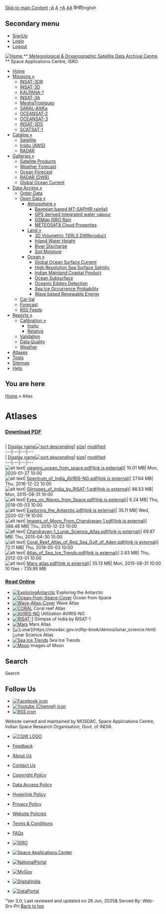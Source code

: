 [Skip to main Content](https://mosdac.gov.in/atlases#main-content "Skip to main Content")
[-A](javascript:;) [A](javascript:;) [+A](javascript:;)
[A](javascript:drupalHighContrast.enableStyles\(\))[A](javascript:drupalHighContrast.disableStyles\(\))
हिन्दीEnglish
## Secondary menu
  * [SignUp](https://mosdac.gov.in/internal/registration)
  * [Login](https://mosdac.gov.in/internal/uops)
  * [Logout](https://mosdac.gov.in/internal/logout)

[ ![Home](https://mosdac.gov.in/sites/default/files/mosdac_small.png) ](https://mosdac.gov.in/ "Home")
**[ Meteorological & Oceanographic Satellite Data Archival Centre](https://mosdac.gov.in/ "Home") **
Space Applications Centre, ISRO 
  * [Home](https://mosdac.gov.in/)
  * [Missions »](https://mosdac.gov.in/atlases)
    * [INSAT-3DR](https://mosdac.gov.in/insat-3dr)
    * [INSAT-3D](https://mosdac.gov.in/insat-3d)
    * [KALPANA-1](https://mosdac.gov.in/kalpana-1)
    * [INSAT-3A](https://mosdac.gov.in/insat-3a)
    * [MeghaTropiques](https://mosdac.gov.in/megha-tropiques)
    * [SARAL-AltiKa](https://mosdac.gov.in/saral-altika)
    * [OCEANSAT-2](https://mosdac.gov.in/oceansat-2)
    * [OCEANSAT-3](https://mosdac.gov.in/oceansat-3)
    * [INSAT-3DS](https://mosdac.gov.in/insat-3ds)
    * [SCATSAT-1](https://mosdac.gov.in/scatsat-1)
  * [Catalog »](https://mosdac.gov.in/atlases)
    * [Satellite](https://mosdac.gov.in/internal/catalog-satellite)
    * [Insitu (AWS)](https://mosdac.gov.in/internal/catalog-insitu)
    * [RADAR](https://mosdac.gov.in/internal/catalog-radar)
  * [Galleries »](https://mosdac.gov.in/atlases)
    * [Satellite Products](https://mosdac.gov.in/internal/gallery)
    * [Weather Forecast](https://mosdac.gov.in/internal/gallery/weather)
    * [Ocean Forecast](https://mosdac.gov.in/internal/gallery/ocean)
    * [RADAR (DWR)](https://mosdac.gov.in/internal/gallery/dwr)
    * [Global Ocean Current](https://mosdac.gov.in/internal/gallery/current)
  * [Data Access »](https://mosdac.gov.in/atlases)
    * [Order Data](https://mosdac.gov.in/internal/uops)
    * [Open Data »](https://mosdac.gov.in/atlases)
      * [Atmosphere »](https://mosdac.gov.in/atlases)
        * [Bayesian based MT-SAPHIR rainfall](https://mosdac.gov.in/bayesian-based-mt-saphir-rainfall)
        * [GPS derived Integrated water vapour](https://mosdac.gov.in/gps-derived-integrated-water-vapour)
        * [GSMap ISRO Rain](https://mosdac.gov.in/gsmap-isro-rain)
        * [METEOSAT8 Cloud Properties](https://mosdac.gov.in/meteosat8-cloud-properties)
      * [Land »](https://mosdac.gov.in/atlases)
        * [3D Volumetric TERLS DWRproduct](https://mosdac.gov.in/3d-volumetric-terls-dwrproduct)
        * [Inland Water Height](https://mosdac.gov.in/inland-water-height)
        * [River Discharge](https://mosdac.gov.in/river-discharge)
        * [Soil Moisture](https://mosdac.gov.in/soil-moisture-0)
      * [Ocean »](https://mosdac.gov.in/atlases)
        * [Global Ocean Surface Current](https://mosdac.gov.in/global-ocean-surface-current)
        * [High Resolution Sea Surface Salinity](https://mosdac.gov.in/high-resolution-sea-surface-salinity)
        * [Indian Mainland Coastal Product](https://mosdac.gov.in/indian-mainland-coastal-product)
        * [Ocean Subsurface](https://mosdac.gov.in/ocean-subsurface)
        * [Oceanic Eddies Detection](https://mosdac.gov.in/oceanic-eddies-detection)
        * [Sea Ice Occurrence Probability](https://mosdac.gov.in/sea-ice-occurrence-probability)
        * [Wave based Renewable Energy](https://mosdac.gov.in/wave-based-renewable-energy)
    * [Cal-Val](https://mosdac.gov.in/internal/calval-data)
    * [Forecast](https://mosdac.gov.in/internal/forecast-menu)
    * [RSS Feeds](https://mosdac.gov.in/rss-feed "ISROCast")
  * [Reports »](https://mosdac.gov.in/atlases)
    * [Calibration »](https://mosdac.gov.in/atlases)
      * [Insitu](https://mosdac.gov.in/insitu)
      * [Relative](https://mosdac.gov.in/calibration-reports)
    * [Validation](https://mosdac.gov.in/validation-reports)
    * [Data Quality](https://mosdac.gov.in/data-quality)
    * [Weather](https://mosdac.gov.in/weather-reports)
  * [Atlases](https://mosdac.gov.in/atlases)
  * [Tools](https://mosdac.gov.in/tools)
  * [Sitemap](https://mosdac.gov.in/sitemap)
  * [Help](https://mosdac.gov.in/help)


## You are here
[Home](https://mosdac.gov.in/) » Atlas
# Atlases
### [Download PDF](https://mosdac.gov.in/atlases#quickset-atlases_qt_0)
##  [](https://mosdac.gov.in/atlas)
| [Display name![sort descending](https://mosdac.gov.in/misc/arrow-desc.png)](https://mosdac.gov.in/atlases?sort=desc&order=Display%20name "sort by Display name")| [size](https://mosdac.gov.in/atlases?sort=asc&order=size "sort by size")| [modified](https://mosdac.gov.in/atlases?sort=asc&order=modified "sort by modified")  
---|---|---|---  
| [Display name![sort descending](https://mosdac.gov.in/misc/arrow-desc.png)](https://mosdac.gov.in/atlases?sort=desc&order=Display%20name "sort by Display name")| [size](https://mosdac.gov.in/atlases?sort=asc&order=size "sort by size")| [modified](https://mosdac.gov.in/atlases?sort=asc&order=modified "sort by modified")  
---|---|---|---  
![alt text](https://mosdac.gov.in/sites/all/modules/filebrowser/icons/application-pdf.png)| [viewing_ocean_from_space.pdf(link is external)](https://mosdac.gov.in/filebrowser/download/11)| 10.01 MB| Mon, 2020-01-27 10:00  
![alt text](https://mosdac.gov.in/sites/all/modules/filebrowser/icons/application-pdf.png)| [Spectrum_of_India_AVIRIS-NG.pdf(link is external)](https://mosdac.gov.in/filebrowser/download/10)| 27.64 MB| Thu, 2016-12-22 10:00  
![alt text](https://mosdac.gov.in/sites/all/modules/filebrowser/icons/application-pdf.png)| [Glimspes_of_India_by_RISAT-1.pdf(link is external)](https://mosdac.gov.in/filebrowser/download/9)| 88.53 MB| Mon, 2015-08-31 10:00  
![alt text](https://mosdac.gov.in/sites/all/modules/filebrowser/icons/application-pdf.png)| [Eyes_on_Waves_from_Space.pdf(link is external)](https://mosdac.gov.in/filebrowser/download/8)| 6.24 MB| Thu, 2018-05-03 10:00  
![alt text](https://mosdac.gov.in/sites/all/modules/filebrowser/icons/application-pdf.png)| [Exploring_the_Antarctic.pdf(link is external)](https://mosdac.gov.in/filebrowser/download/7)| 35.11 MB| Wed, 2020-02-19 10:00  
![alt text](https://mosdac.gov.in/sites/all/modules/filebrowser/icons/application-pdf.png)| [Images_of_Moon_From_Chandrayan-1.pdf(link is external)](https://mosdac.gov.in/filebrowser/download/6)| 388.48 MB| Thu, 2010-12-23 10:00  
![alt text](https://mosdac.gov.in/sites/all/modules/filebrowser/icons/application-pdf.png)| [Chandrayan-1_Lunar_Science_Atlas.pdf(link is external)](https://mosdac.gov.in/filebrowser/download/5)| 69.87 MB| Thu, 2015-04-30 10:00  
![alt text](https://mosdac.gov.in/sites/all/modules/filebrowser/icons/application-pdf.png)| [Coral_Reef_Atlas_of_Red_Sea_Gulf_of_Aden.pdf(link is external)](https://mosdac.gov.in/filebrowser/download/4)| 72.11 MB| Thu, 2018-05-03 10:00  
![alt text](https://mosdac.gov.in/sites/all/modules/filebrowser/icons/application-pdf.png)| [Atlas_of_Sea_Ice_Trends.pdf(link is external)](https://mosdac.gov.in/filebrowser/download/3)| 2.83 MB| Thu, 2012-03-01 10:00  
![alt text](https://mosdac.gov.in/sites/all/modules/filebrowser/icons/application-pdf.png)| [Mars-atlas.pdf(link is external)](https://mosdac.gov.in/filebrowser/download/2)| 35.13 MB| Mon, 2015-08-31 10:00  
10 files - 735.95 MB
### [Read Online](https://mosdac.gov.in/atlases#quickset-atlases_qt_1)
  * [![ExploringAntarctic](https://mosdac.gov.in/sites/default/files/styles/atlas_thumbs_big_/public/flipdoc_covers/Exploring-Antarctic.jpg?itok=RmYU5DYp)](https://mosdac.gov.in/flip-book/demos/Antarctic.html)
Exploring the Antarctic
  * [![Ocean-from-Space-Cover](https://mosdac.gov.in/sites/default/files/styles/atlas_thumbs_big_/public/flipdoc_covers/ocean-from-space.jpg?itok=2eu_TYz0)](https://mosdac.gov.in/flip-book/demos/ocean.html)
Ocean from Space
  * [![Wave-Atlas-Cover](https://mosdac.gov.in/sites/default/files/styles/atlas_thumbs_big_/public/flipdoc_covers/wave-atlas.jpg?itok=jCC_aeos)](https://mosdac.gov.in/flip-book/demos/wave_atlas.html)
Wave Atlas
  * [![CORAL](https://mosdac.gov.in/sites/default/files/styles/atlas_thumbs_big_/public/flipdoc_covers/Coral.jpg?itok=8XwnYCkB)](https://mosdac.gov.in/flip-book/demos/coral.html)
Coral reef Atlas
  * [![AVIRIS-NG](https://mosdac.gov.in/sites/default/files/styles/atlas_thumbs_big_/public/flipdoc_covers/Aviris.jpg?itok=8ipGAU8m)](https://mosdac.gov.in/flip-book/demos/AVIRIS-NG.html)
Utilization AVIRIS-NG
  * [![RISAT-1](https://mosdac.gov.in/sites/default/files/styles/atlas_thumbs_big_/public/flipdoc_covers/RISAT-1.jpg?itok=ccAr8Z05)](https://mosdac.gov.in/flip-book/demos/risat.html)
Glimpse of India by RISAT-1
  * [![Mars](https://mosdac.gov.in/sites/default/files/styles/atlas_thumbs_big_/public/flipdoc_covers/Mars.jpg?itok=Z29GFz5a)](https://mosdac.gov.in/flip-book/demos/mars.html)
Mars Atlas
  * [![Lunar](https://mosdac.gov.in/sites/default/files/styles/atlas_thumbs_big_/public/flipdoc_covers/lunar.jpg?itok=TAwPHVX_)](https://mosdac.gov.in/flip-book/demos/lunar_science.html)
Lunar Science Atlas
  * [![Sea Ice Trends](https://mosdac.gov.in/sites/default/files/styles/atlas_thumbs_big_/public/flipdoc_covers/Sea-Ice.jpg?itok=v_pPp39W)](https://mosdac.gov.in/flip-book/demos/polar_science.html)
Sea Ice Trends
  * [![Moon](https://mosdac.gov.in/sites/default/files/styles/atlas_thumbs_big_/public/flipdoc_covers/moon.jpg?itok=Y7g8LrvB)](https://mosdac.gov.in/flip-book/demos/moon.html)
Images of Moon


## Search
Search 
## Follow Us
  * [![Facebook icon](https://mosdac.gov.in/sites/all/modules/social_media_links/libraries/elegantthemes/PNG/facebook.png)](https://www.facebook.com/mosdac.sac.isro "Facebook")
  * [![Youtube \(Channel\) icon](https://mosdac.gov.in/sites/all/modules/social_media_links/libraries/elegantthemes/PNG/youtube.png)](http://www.youtube.com/channel/UCDVkai9WIgY2ZgrlF_08Yeg "Youtube \(Channel\)")
  * [![RSS icon](https://mosdac.gov.in/sites/all/modules/social_media_links/libraries/elegantthemes/PNG/rss.png)](https://mosdac.gov.in/rss.xml "RSS")


Website owned and maintained by MOSDAC, Space Applications Centre, Indian Space Research Organisation, Govt. of INDIA.
  * [![CQW LOGO](https://mosdac.gov.in/docs/cqw_logo.gif)](https://mosdac.gov.in/docs/STQC.pdf "Quality Certificate")


  * [Feedback](https://mosdac.gov.in/mosdac-feedback)
  * [About Us](https://mosdac.gov.in/about-us)
  * [Contact Us](https://mosdac.gov.in/contact-us)
  * [Copyright Policy](https://mosdac.gov.in/copyright-policy)
  * [Data Access Policy](https://mosdac.gov.in/data-access-policy)
  * [Hyperlink Policy](https://mosdac.gov.in/hyperlink-policy)
  * [Privacy Policy](https://mosdac.gov.in/privacy-policy)
  * [Website Policies](https://mosdac.gov.in/website-policies)
  * [Terms & Conditions](https://mosdac.gov.in/terms-conditions)
  * [FAQs](https://mosdac.gov.in/faq-page)


  * [![ISRO](https://mosdac.gov.in/sites/default/files/styles/thumbnail/public/logo-transparent.png?itok=IUS20l-w)](http://www.isro.gov.in)
  * [![Space Applications Center](https://mosdac.gov.in/sites/default/files/styles/thumbnail/public/saclogo.png?itok=_Jv4AuIn)](http://www.sac.gov.in)
  * [![NationalPortal](https://mosdac.gov.in/sites/default/files/styles/thumbnail/public/india-gov_0.png?itok=yssAPH3m)](http://www.india.gov.in)
  * [![MyGov](https://mosdac.gov.in/sites/default/files/styles/thumbnail/public/mygov_0.png?itok=Po-dzdT3)](http://mygov.in/)
  * [![DigitalIndia](https://mosdac.gov.in/sites/default/files/styles/thumbnail/public/digital-india_0.png?itok=ntlP7atE)](http://www.digitalindia.gov.in/)
  * [![DataPortal](https://mosdac.gov.in/sites/default/files/styles/thumbnail/public/data-gov.png?itok=qYA78FgB)](http://data.gov.in)


"Ver 3.0; Last reviewed and updated on 26 Jun, 2025& Served By: Web-Srv-Pri
[](https://mosdac.gov.in/atlases "Previous")[](https://mosdac.gov.in/atlases "Next")
[](https://mosdac.gov.in/atlases)
[](https://mosdac.gov.in/atlases "Previous")[](https://mosdac.gov.in/atlases "Next")
[](https://mosdac.gov.in/atlases "Close")[](https://mosdac.gov.in/atlases)[](https://mosdac.gov.in/atlases)[](https://mosdac.gov.in/atlases "Pause Slideshow")[](https://mosdac.gov.in/atlases "Play Slideshow")
[Back to top](https://mosdac.gov.in/atlases#top)
